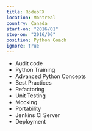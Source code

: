 ```yaml
---
title: RodeoFX
location: Montreal
country: Canada
start-on: "2016/01"
stop-on: "2016/06"
position: Python Coach 
ignore: true
---
```


* Audit code
* Python Training
* Advanced Python Concepts
* Best Practices
* Refactoring
* Unit Testing
* Mocking
* Portability
* Jenkins CI Server
* Deployment

